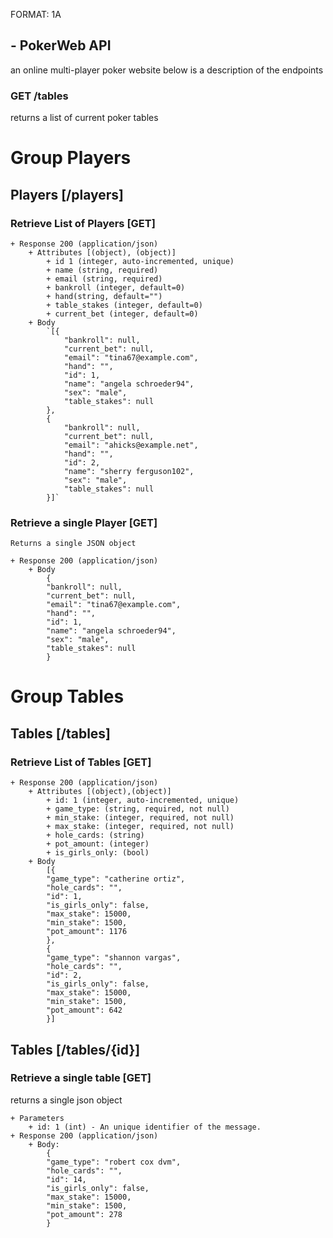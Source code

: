 FORMAT: 1A

## - PokerWeb API

an online multi-player poker website below is a description of the endpoints

### GET /tables

returns a list of current poker tables

# Group Players

## Players [/players]

### Retrieve List of Players [GET]

    + Response 200 (application/json)
        + Attributes [(object), (object)]
            + id 1 (integer, auto-incremented, unique)
            + name (string, required)
            + email (string, required)
            + bankroll (integer, default=0)
            + hand(string, default="")
            + table_stakes (integer, default=0)
            + current_bet (integer, default=0)
        + Body
            `[{
                "bankroll": null,
                "current_bet": null,
                "email": "tina67@example.com",
                "hand": "",
                "id": 1,
                "name": "angela schroeder94",
                "sex": "male",
                "table_stakes": null
            },
            {
                "bankroll": null,
                "current_bet": null,
                "email": "ahicks@example.net",
                "hand": "",
                "id": 2,
                "name": "sherry ferguson102",
                "sex": "male",
                "table_stakes": null
            }]`

### Retrieve a single Player [GET]

    Returns a single JSON object

    + Response 200 (application/json)
        + Body
            {
            "bankroll": null,
            "current_bet": null,
            "email": "tina67@example.com",
            "hand": "",
            "id": 1,
            "name": "angela schroeder94",
            "sex": "male",
            "table_stakes": null
            }

# Group Tables

## Tables [/tables]

### Retrieve List of Tables [GET]

    + Response 200 (application/json)
        + Attributes [(object),(object)]
            + id: 1 (integer, auto-incremented, unique)
            + game_type: (string, required, not null)
            + min_stake: (integer, required, not null)
            + max_stake: (integer, required, not null)
            + hole_cards: (string)
            + pot_amount: (integer)
            + is_girls_only: (bool)
        + Body
            [{
            "game_type": "catherine ortiz",
            "hole_cards": "",
            "id": 1,
            "is_girls_only": false,
            "max_stake": 15000,
            "min_stake": 1500,
            "pot_amount": 1176
            },
            {
            "game_type": "shannon vargas",
            "hole_cards": "",
            "id": 2,
            "is_girls_only": false,
            "max_stake": 15000,
            "min_stake": 1500,
            "pot_amount": 642
            }]

## Tables [/tables/{id}]

### Retrieve a single table [GET]

returns a single json object

    + Parameters
        + id: 1 (int) - An unique identifier of the message.
    + Response 200 (application/json)
        + Body:
            {
            "game_type": "robert cox dvm",
            "hole_cards": "",
            "id": 14,
            "is_girls_only": false,
            "max_stake": 15000,
            "min_stake": 1500,
            "pot_amount": 278
            }
